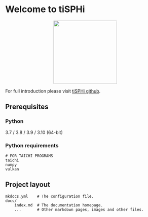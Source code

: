 # Welcome to tiSPHi

<div align="center">
  <img width="200px" src="https://github.com/Rabmelon/tiSPHi/raw/master/docs/img/tiSPHi_logo.png">
</div>

For full introduction please visit [tiSPHi github](https://github.com/Rabmelon/tiSPHi).

## Prerequisites

### Python

3.7 / 3.8 / 3.9 / 3.10 (64-bit)

### Python requirements

```
# FOR TAICHI PROGRAMS
taichi
numpy
vulkan
```

## Project layout

    mkdocs.yml    # The configuration file.
    docs/
        index.md  # The documentation homepage.
        ...       # Other markdown pages, images and other files.
